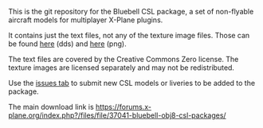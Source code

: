 This is the git repository for the Bluebell CSL package, a set of
non-flyable aircraft models for multiplayer X-Plane plugins.

It contains just the text files, not any of the texture image files.
Those can be found
[here](https://drive.google.com/drive/folders/0B8hGoqCV5Z5AcTM4ZWhIX2RZT2M?resourcekey=0-axkxF99alUJ8uKL_24aItQ&usp=sharing) (dds) and
[here](https://drive.google.com/drive/folders/1N61ibivrGHmbeEd4UBWk4kGAEvr6Wdfi?usp=sharing) (png).

The text files are covered by the Creative Commons Zero license.
The texture images are licensed separately and may not be redistributed.

Use the [issues tab](https://github.com/oktal3700/bluebell/issues/new/choose)
to submit new CSL models or liveries to be added to the package.

The main download link is https://forums.x-plane.org/index.php?/files/file/37041-bluebell-obj8-csl-packages/
